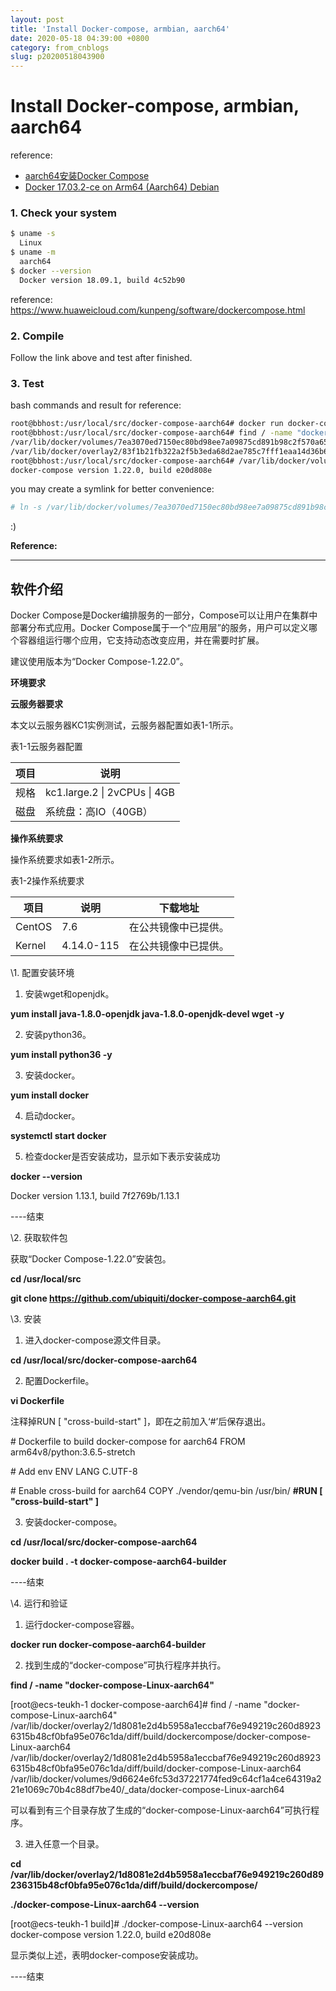 ```yaml
---
layout: post
title: 'Install Docker-compose, armbian, aarch64'
date: 2020-05-18 04:39:00 +0800
category: from_cnblogs
slug: p20200518043900
---
```

# Install Docker-compose, armbian, aarch64
reference:
 - [aarch64安装Docker Compose](https://www.huaweicloud.com/kunpeng/software/dockercompose.html)
 - [Docker 17.03.2-ce on Arm64 (Aarch64) Debian](https://medium.com/@danacr/docker-17-03-2-ce-on-arm64-aarch64-debian-6c281656f79)
### 1. Check your system

```bash
$ uname -s
  Linux
$ uname -m
  aarch64
$ docker --version
  Docker version 18.09.1, build 4c52b90
```

reference: https://www.huaweicloud.com/kunpeng/software/dockercompose.html

### 2. Compile 

Follow the link above and test after finished.

### 3. Test

bash commands and result for reference:

```bash
root@bbhost:/usr/local/src/docker-compose-aarch64# docker run docker-compose-aarch64-builder
root@bbhost:/usr/local/src/docker-compose-aarch64# find / -name "docker-compose-Linux-aarch64"
/var/lib/docker/volumes/7ea3070ed7150ec80bd98ee7a09875cd891b98c2f570a656685dbd231dbb31be/_data/docker-compose-Linux-aarch64
/var/lib/docker/overlay2/83f1b21fb322a2f5b3eda68d2ae785c7fff1eaa14d36b6bcbd3df7ea89775501/diff/build/dockercompose/docker-compose-Linux-aarch64
root@bbhost:/usr/local/src/docker-compose-aarch64# /var/lib/docker/volumes/7ea3070ed7150ec80bd98ee7a09875cd891b98c2f570a656685dbd231dbb31be/_data/docker-compose-Linux-aarch64 --version
docker-compose version 1.22.0, build e20d808e
```
you may create a symlink for better convenience:
```bash
# ln -s /var/lib/docker/volumes/7ea3070ed7150ec80bd98ee7a09875cd891b98c2f570a656685dbd231dbb31be/_data/docker-compose-Linux-aarch64 /usr/local/bin/docker-compose
```
:)




**Reference:**

----

## 软件介绍



Docker Compose是Docker编排服务的一部分，Compose可以让用户在集群中部署分布式应用。Docker Compose属于一个“应用层”的服务，用户可以定义哪个容器组运行哪个应用，它支持动态改变应用，并在需要时扩展。

建议使用版本为“Docker Compose-1.22.0”。



**环境要求**

**云服务器要求**

本文以云服务器KC1实例测试，云服务器配置如表1-1所示。

表1-1云服务器配置

| 项目 | 说明                         |
| ---- | ---------------------------- |
| 规格 | kc1.large.2 \| 2vCPUs \| 4GB |
| 磁盘 | 系统盘：高IO（40GB）         |



**操作系统要求**

操作系统要求如表1-2所示。

表1-2操作系统要求

| 项目   | 说明       | 下载地址             |
| ------ | ---------- | -------------------- |
| CentOS | 7.6        | 在公共镜像中已提供。 |
| Kernel | 4.14.0-115 | 在公共镜像中已提供。 |



\1.   配置安装环境

1)  安装wget和openjdk。

**yum install java-1.8.0-openjdk java-1.8.0-openjdk-devel wget -y**

2)  安装python36。

**yum install python36 -y**

3)  安装docker。

**yum install docker**

4)  启动docker。

**systemctl start docker**

5)  检查docker是否安装成功，显示如下表示安装成功

**docker --version**

Docker version 1.13.1, build 7f2769b/1.13.1

----结束

\2.   获取软件包

获取“Docker Compose-1.22.0”安装包。

**cd /usr/local/src**

**git clone https://github.com/ubiquiti/docker-compose-aarch64.git**

\3.   安装

1)  进入docker-compose源文件目录。

**cd /usr/local/src/docker-compose-aarch64**

2)  配置Dockerfile。

**vi Dockerfile**

注释掉RUN [ "cross-build-start" ]，即在之前加入‘#’后保存退出。

\# Dockerfile to build docker-compose for aarch64
FROM arm64v8/python:3.6.5-stretch
 
\# Add env
ENV LANG C.UTF-8
 
\# Enable cross-build for aarch64
COPY ./vendor/qemu-bin /usr/bin/
**#RUN [ "cross-build-start" ]**

3)  安装docker-compose。

**cd /usr/local/src/docker-compose-aarch64**

**docker build . -t docker-compose-aarch64-builder**

----结束

\4.   运行和验证

1)  运行docker-compose容器。

**docker run docker-compose-aarch64-builder**

2)  找到生成的“docker-compose”可执行程序并执行。

**find / -name "docker-compose-Linux-aarch64"**

[root@ecs-teukh-1 docker-compose-aarch64]# find / -name "docker-compose-Linux-aarch64"
/var/lib/docker/overlay2/1d8081e2d4b5958a1eccbaf76e949219c260d89236315b48cf0bfa95e076c1da/diff/build/dockercompose/docker-compose-Linux-aarch64
/var/lib/docker/overlay2/1d8081e2d4b5958a1eccbaf76e949219c260d89236315b48cf0bfa95e076c1da/diff/build/docker-compose-Linux-aarch64
/var/lib/docker/volumes/9d6624e6fc53d37221774fed9c64cf1a4ce64319a221e1069c70b4c88df7be40/_data/docker-compose-Linux-aarch64

可以看到有三个目录存放了生成的“docker-compose-Linux-aarch64”可执行程序。

3)  进入任意一个目录。

**cd /var/lib/docker/overlay2/1d8081e2d4b5958a1eccbaf76e949219c260d89236315b48cf0bfa95e076c1da/diff/build/dockercompose/**

**./docker-compose-Linux-aarch64 --version**

[root@ecs-teukh-1 build]# ./docker-compose-Linux-aarch64 --version
docker-compose version 1.22.0, build e20d808e

显示类似上述，表明docker-compose安装成功。

----结束
